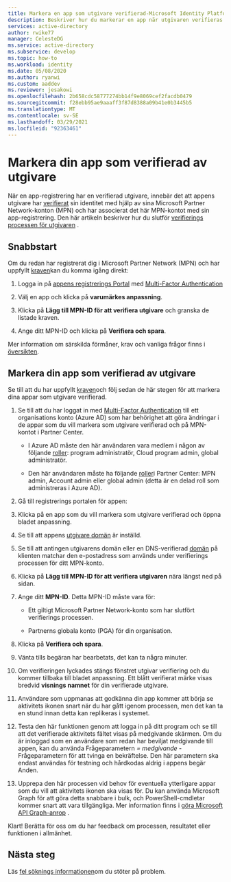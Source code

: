 ```yaml
---
title: Markera en app som utgivare verifierad-Microsoft Identity Platform | Azure
description: Beskriver hur du markerar en app när utgivaren verifieras. När ett program har marker ATS som utgivare verifierat, innebär det att utgivaren har verifierat sin identitet med hjälp av ett Microsoft Partner Network konto som har slutfört verifierings processen och associerat det här MPN-kontot med sin program registrering.
services: active-directory
author: rwike77
manager: CelesteDG
ms.service: active-directory
ms.subservice: develop
ms.topic: how-to
ms.workload: identity
ms.date: 05/08/2020
ms.author: ryanwi
ms.custom: aaddev
ms.reviewer: jesakowi
ms.openlocfilehash: 2b658cdc58777274bb14f9e8069cef2facdb0479
ms.sourcegitcommit: f28ebb95ae9aaaff3f87d8388a09b41e0b3445b5
ms.translationtype: MT
ms.contentlocale: sv-SE
ms.lasthandoff: 03/29/2021
ms.locfileid: "92363461"
---
```

# <a name="mark-your-app-as-publisher-verified"></a>Markera din app som verifierad av utgivare

När en app-registrering har en verifierad utgivare, innebär det att appens utgivare har [verifierat](/partner-center/verification-responses) sin identitet med hjälp av sina Microsoft Partner Network-konton (MPN) och har associerat det här MPN-kontot med sin app-registrering. Den här artikeln beskriver hur du slutför [verifierings processen för utgivaren](publisher-verification-overview.md) .

## <a name="quickstart"></a>Snabbstart
Om du redan har registrerat dig i Microsoft Partner Network (MPN) och har uppfyllt [kraven](publisher-verification-overview.md#requirements)kan du komma igång direkt: 

1. Logga in på [appens registrerings Portal](https://aka.ms/PublisherVerificationPreview) med [Multi-Factor Authentication](../fundamentals/concept-fundamentals-mfa-get-started.md)

1. Välj en app och klicka på **varumärkes anpassning**. 

1. Klicka på **Lägg till MPN-ID för att verifiera utgivare** och granska de listade kraven.

1. Ange ditt MPN-ID och klicka på **Verifiera och spara**.

Mer information om särskilda förmåner, krav och vanliga frågor finns i [översikten](publisher-verification-overview.md).


## <a name="mark-your-app-as-publisher-verified"></a>Markera din app som verifierad av utgivare
Se till att du har uppfyllt [kraven](publisher-verification-overview.md#requirements)och följ sedan de här stegen för att markera dina appar som utgivare verifierad.  

1. Se till att du har loggat in med [Multi-Factor Authentication](../fundamentals/concept-fundamentals-mfa-get-started.md) till ett organisations konto (Azure AD) som har behörighet att göra ändringar i de appar som du vill markera som utgivare verifierad och på MPN-kontot i Partner Center.

    - I Azure AD måste den här användaren vara medlem i någon av följande [roller](../roles/permissions-reference.md): program administratör, Cloud program admin, global administratör. 

    - Den här användaren måste ha följande [roller](/partner-center/permissions-overview)i Partner Center: MPN admin, Account admin eller global admin (detta är en delad roll som administreras i Azure AD). 

1. Gå till registrerings portalen för appen:  

1. Klicka på en app som du vill markera som utgivare verifierad och öppna bladet anpassning. 

1. Se till att appens [utgivare domän](howto-configure-publisher-domain.md) är inställd. 

1. Se till att antingen utgivarens domän eller en DNS-verifierad [domän](../fundamentals/add-custom-domain.md) på klienten matchar den e-postadress som används under verifierings processen för ditt MPN-konto.

1. Klicka på **Lägg till MPN-ID för att verifiera utgivaren** nära längst ned på sidan. 

1. Ange ditt **MPN-ID**. Detta MPN-ID måste vara för: 

    - Ett giltigt Microsoft Partner Network-konto som har slutfört verifierings processen.  

    - Partnerns globala konto (PGA) för din organisation. 

1. Klicka på **Verifiera och spara**. 

1. Vänta tills begäran har bearbetats, det kan ta några minuter. 

1. Om verifieringen lyckades stängs fönstret utgivar verifiering och du kommer tillbaka till bladet anpassning. Ett blått verifierat märke visas bredvid **visnings namnet** för din verifierade utgivare. 

1. Användare som uppmanas att godkänna din app kommer att börja se aktivitets ikonen snart när du har gått igenom processen, men det kan ta en stund innan detta kan replikeras i systemet. 

1. Testa den här funktionen genom att logga in på ditt program och se till att det verifierade aktivitets fältet visas på medgivande skärmen. Om du är inloggad som en användare som redan har beviljat medgivande till appen, kan du använda Frågeparametern *= medgivande* -Frågeparametern för att tvinga en bekräftelse. Den här parametern ska endast användas för testning och hårdkodas aldrig i appens begär Anden.

1. Upprepa den här processen vid behov för eventuella ytterligare appar som du vill att aktivitets ikonen ska visas för. Du kan använda Microsoft Graph för att göra detta snabbare i bulk, och PowerShell-cmdletar kommer snart att vara tillgängliga. Mer information finns i [göra Microsoft API Graph-anrop](troubleshoot-publisher-verification.md#making-microsoft-graph-api-calls) . 

Klart! Berätta för oss om du har feedback om processen, resultatet eller funktionen i allmänhet. 

## <a name="next-steps"></a>Nästa steg
Läs [fel söknings informationen](troubleshoot-publisher-verification.md)om du stöter på problem.
